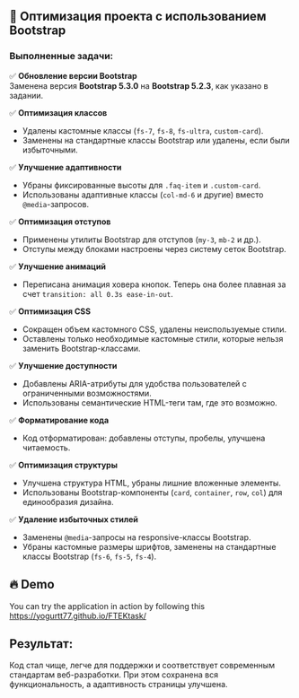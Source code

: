 ## 🚀 Оптимизация проекта с использованием Bootstrap

### Выполненные задачи:

✅ **Обновление версии Bootstrap**  
Заменена версия **Bootstrap 5.3.0** на **Bootstrap 5.2.3**, как указано в задании.

✅ **Оптимизация классов**

- Удалены кастомные классы (`fs-7`, `fs-8`, `fs-ultra`, `custom-card`).
- Заменены на стандартные классы Bootstrap или удалены, если были избыточными.

✅ **Улучшение адаптивности**

- Убраны фиксированные высоты для `.faq-item` и `.custom-card`.
- Использованы адаптивные классы (`col-md-6` и другие) вместо `@media`-запросов.

✅ **Оптимизация отступов**

- Применены утилиты Bootstrap для отступов (`my-3`, `mb-2` и др.).
- Отступы между блоками настроены через систему сеток Bootstrap.

✅ **Улучшение анимаций**

- Переписана анимация ховера кнопок. Теперь она более плавная за счет `transition: all 0.3s ease-in-out`.

✅ **Оптимизация CSS**

- Сокращен объем кастомного CSS, удалены неиспользуемые стили.
- Оставлены только необходимые кастомные стили, которые нельзя заменить Bootstrap-классами.

✅ **Улучшение доступности**

- Добавлены ARIA-атрибуты для удобства пользователей с ограниченными возможностями.
- Использованы семантические HTML-теги там, где это возможно.

✅ **Форматирование кода**

- Код отформатирован: добавлены отступы, пробелы, улучшена читаемость.

✅ **Оптимизация структуры**

- Улучшена структура HTML, убраны лишние вложенные элементы.
- Использованы Bootstrap-компоненты (`card`, `container`, `row`, `col`) для единообразия дизайна.

✅ **Удаление избыточных стилей**

- Заменены `@media`-запросы на responsive-классы Bootstrap.
- Убраны кастомные размеры шрифтов, заменены на стандартные классы Bootstrap (`fs-6`, `fs-5`, `fs-4`).

## 🔥 Demo

You can try the application in action by following this https://yogurtt77.github.io/FTEKtask/

## Результат:

Код стал чище, легче для поддержки и соответствует современным стандартам веб-разработки. При этом сохранена вся функциональность, а адаптивность страницы улучшена.
